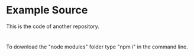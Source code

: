 # Example Source
This is the code of another repository.
# 
To download the "node modules" folder type "npm i" in the command line.
